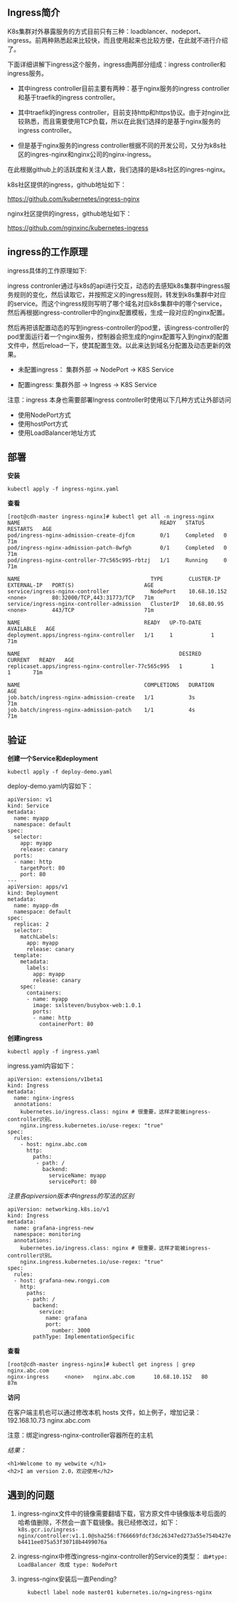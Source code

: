 ﻿## Ingress简介


 K8s集群对外暴露服务的方式目前只有三种：loadblancer、nodeport、ingress。前两种熟悉起来比较快，而且使用起来也比较方便，在此就不进行介绍了。

下面详细讲解下ingress这个服务，ingress由两部分组成：ingress controller和ingress服务。

- 其中ingress controller目前主要有两种：基于nginx服务的ingress controller和基于traefik的ingress controller。

- 其中traefik的ingress controller，目前支持http和https协议。由于对nginx比较熟悉，而且需要使用TCP负载，所以在此我们选择的是基于nginx服务的ingress controller。

- 但是基于nginx服务的ingress controller根据不同的开发公司，又分为k8s社区的ingres-nginx和nginx公司的nginx-ingress。

在此根据github上的活跃度和关注人数，我们选择的是k8s社区的ingres-nginx。

k8s社区提供的ingress，github地址如下：

https://github.com/kubernetes/ingress-nginx

nginx社区提供的ingress，github地址如下：

https://github.com/nginxinc/kubernetes-ingress


## ingress的工作原理
ingress具体的工作原理如下:

ingress contronler通过与k8s的api进行交互，动态的去感知k8s集群中ingress服务规则的变化，然后读取它，并按照定义的ingress规则，转发到k8s集群中对应的service。而这个ingress规则写明了哪个域名对应k8s集群中的哪个service，然后再根据ingress-controller中的nginx配置模板，生成一段对应的nginx配置。

然后再把该配置动态的写到ingress-controller的pod里，该ingress-controller的pod里面运行着一个nginx服务，控制器会把生成的nginx配置写入到nginx的配置文件中，然后reload一下，使其配置生效。以此来达到域名分配置及动态更新的效果。


- 未配置ingress：
集群外部 -> NodePort -> K8S Service

- 配置ingress:
集群外部 -> Ingress -> K8S Service

注意：ingress 本身也需要部署Ingress controller时使用以下几种方式让外部访问

- 使用NodePort方式
- 使用hostPort方式
- 使用LoadBalancer地址方式


## 部署

**安装**

`kubectl apply -f ingress-nginx.yaml`

**查看**
```
[root@cdh-master ingress-nginx]# kubectl get all -n ingress-nginx
NAME                                            READY   STATUS      RESTARTS   AGE
pod/ingress-nginx-admission-create-djfcm        0/1     Completed   0          71m
pod/ingress-nginx-admission-patch-8wfgh         0/1     Completed   0          71m
pod/ingress-nginx-controller-77c565c995-rbtzj   1/1     Running     0          71m

NAME                                         TYPE        CLUSTER-IP     EXTERNAL-IP   PORT(S)                      AGE
service/ingress-nginx-controller             NodePort    10.68.10.152   <none>        80:32000/TCP,443:31773/TCP   71m
service/ingress-nginx-controller-admission   ClusterIP   10.68.80.95    <none>        443/TCP                      71m

NAME                                       READY   UP-TO-DATE   AVAILABLE   AGE
deployment.apps/ingress-nginx-controller   1/1     1            1           71m

NAME                                                  DESIRED   CURRENT   READY   AGE
replicaset.apps/ingress-nginx-controller-77c565c995   1         1         1       71m

NAME                                       COMPLETIONS   DURATION   AGE
job.batch/ingress-nginx-admission-create   1/1           3s         71m
job.batch/ingress-nginx-admission-patch    1/1           4s         71m
```

## 验证

**创建一个Service和deployment**

`kubectl apply -f deploy-demo.yaml `

deploy-demo.yaml内容如下：
```
apiVersion: v1
kind: Service
metadata:
  name: myapp
  namespace: default
spec:
  selector:
    app: myapp
    release: canary
  ports:
  - name: http
    targetPort: 80
    port: 80
---
apiVersion: apps/v1
kind: Deployment
metadata:
  name: myapp-dm
  namespace: default
spec:
  replicas: 2
  selector:
    matchLabels:
      app: myapp
      release: canary
  template:
    metadata:
      labels:
        app: myapp
        release: canary
    spec:
      containers:
      - name: myapp
        image: sxlsteven/busybox-web:1.0.1
        ports:
        - name: http
          containerPort: 80
```

**创建ingress**

`kubectl apply -f ingress.yaml `

ingress.yaml内容如下：
```
apiVersion: extensions/v1beta1
kind: Ingress
metadata:
  name: nginx-ingress
  annotations:
    kubernetes.io/ingress.class: nginx # 很重要，这样才能被ingress-controller识别。
    nginx.ingress.kubernetes.io/use-regex: "true"
spec:
  rules:
    - host: nginx.abc.com
      http:
        paths:
         - path: /
           backend:
             serviceName: myapp
             servicePort: 80

```

*注意各apiversion版本中ingress的写法的区别*

```
apiVersion: networking.k8s.io/v1
kind: Ingress
metadata:
  name: grafana-ingress-new
  namespace: monitoring
  annotations:
    kubernetes.io/ingress.class: nginx # 很重要，这样才能被ingress-controller识别。
    nginx.ingress.kubernetes.io/use-regex: "true"
spec:
  rules:
  - host: grafana-new.rongyi.com
    http:
      paths:
      - path: /
        backend:
          service:
            name: grafana
            port:
              number: 3000
        pathType: ImplementationSpecific
```

**查看**
```
[root@cdh-master ingress-nginx]# kubectl get ingress | grep nginx.abc.com
nginx-ingress     <none>   nginx.abc.com      10.68.10.152   80      87m
```

**访问**

在客户端主机也可以通过修改本机 hosts 文件，如上例子，增加记录：
192.168.10.73	nginx.abc.com

注意：绑定ingress-nginx-controller容器所在的主机

*结果：*
```
<h1>Welcome to my webwite </h1>
<h2>I am version 2.0，欢迎使用</h2>
```

## 遇到的问题
1. ingress-nginx文件中的镜像需要翻墙下载，官方原文件中镜像版本号后面的哈希值删除，不然会一直下载镜像。我已经修改过，如下：
`k8s.gcr.io/ingress-nginx/controller:v1.1.0@sha256:f766669fdcf3dc26347ed273a55e754b427eb4411ee075a53f30718b4499076a`

2. ingress-nginx中修改ingress-nginx-controller的Service的类型：
  `由#type: LoadBalancer 改成 type: NodePort`

3. ingress-nginx安装后一直Pending? 
   ```由于nodeSelector设置，会选择kubernetes.io/ng: ingress-nginx标签的主机
      kubectl label node master01 kubernetes.io/ng=ingress-nginx
   ```